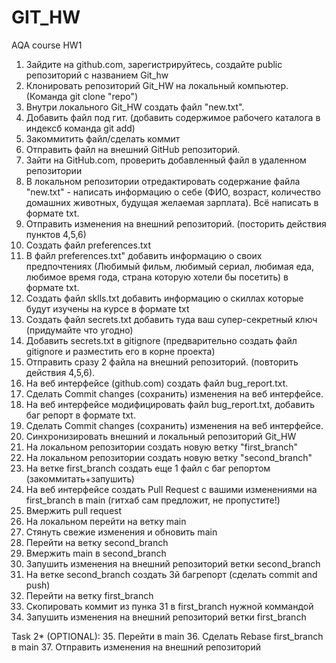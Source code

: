 # GIT_HW
AQA course HW1

1. Зайдите на github.com, зарегистрируйтесь, создайте public репозиторий  c названием Git_hw
2. Клонировать репозиторий Git_HW на локальный компьютер. (Команда git clone "repo")
3. Внутри локального Git_HW создать файл "new.txt".
4. Добавить файл под гит. (добавить содержимое рабочего каталога в индексб команда git add)
5. Закоммитить файл/сделать коммит
6. Отправить файл на внешний GitHub репозиторий.
7. Зайти на GitHub.com, проверить добавленный файл в удаленном репозитории
8. В локальном репозитории отредактировать содержание файла "new.txt" - написать информацию о себе (ФИО, возраст, количество домашних животных, будущая желаемая зарплата). Всё написать в формате txt.
9. Отправить изменения на внешний репозиторий. (посторить действия пунктов 4,5,6)
10. Создать файл preferences.txt
11. В файл preferences.txt" добавить информацию о своих предпочтениях (Любимый фильм, любимый сериал, любимая еда, любимое время года, страна которую хотели бы посетить) в формате txt.
12. Создать файл sklls.txt добавить информацию о скиллах которые будут изучены на курсе в формате txt
13. Создать файл secrets.txt добавить туда ваш супер-секретный ключ (придумайте что угодно)
14. Добавить secrets.txt в gitignore (предварительно создать файл gitignore и разместить его в корне проекта) 
15. Отправить сразу 2 файла на внешний репозиторий. (повторить действия 4,5,6).
16. На веб интерфейсе (github.com) создать файл bug_report.txt.
17. Сделать Commit changes (сохранить) изменения на веб интерфейсе.
18. На веб интерфейсе модифицировать файл bug_report.txt, добавить баг репорт в формате txt.
19. Сделать Commit changes (сохранить) изменения на веб интерфейсе.
20. Синхронизировать внешний и локальный репозиторий Git_HW
21. На локальном репозитории создать новую ветку "first_branch"
22. На локальном репозитории создать новую ветку "second_branch"
23. На ветке first_branch создать еще 1 файл с баг репортом (закоммитать+запушить)
24. На веб интерфейсе создать Pull Request c вашими изменениями на first_branch в main (гитхаб сам предложит, не пропустите!)
25. Вмержить pull request
26. На локальном перейти на ветку main
27. Стянуть свежие изменения и обновить main
28. Перейти на ветку second_branch
29. Вмержить main в second_branch
30. Запушить изменения на внешний репозиторий ветки second_branch
31. На ветке second_branch создать 3й багрепорт (сделать commit and push)
32. Перейти на ветку first_branch
33. Скопировать коммит из пунка 31 в first_branch нужной коммандой
34. Запушить изменения на внешний репозиторий ветки first_branch


Task 2* (OPTIONAL):
35. Перейти в main
36. Сделать Rebase first_branch в main
37. Отправить изменения на внешний репозиторий
